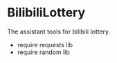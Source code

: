# BilibiliLottery
The assistant tools for bilibili lottery.
* require requests lib
* require random lib
